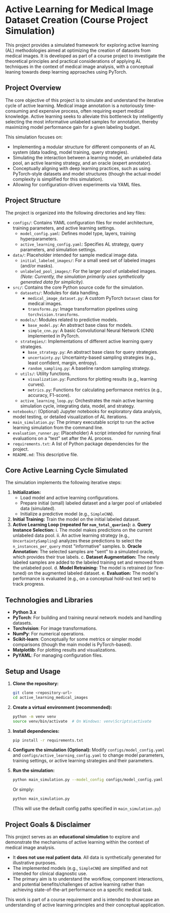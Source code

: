 # Active Learning for Medical Image Dataset Creation (Course Project Simulation)

This project provides a simulated framework for exploring active learning (AL) methodologies aimed at optimizing the creation of datasets from medical images. It is developed as part of a course project to investigate the theoretical principles and practical considerations of applying AL techniques in the context of medical image analysis, with a conceptual leaning towards deep learning approaches using PyTorch.

## Project Overview

The core objective of this project is to simulate and understand the iterative cycle of active learning. Medical image annotation is a notoriously time-consuming and expensive process, often requiring expert medical knowledge. Active learning seeks to alleviate this bottleneck by intelligently selecting the most informative unlabeled samples for annotation, thereby maximizing model performance gain for a given labeling budget.

This simulation focuses on:
-   Implementing a modular structure for different components of an AL system (data loading, model training, query strategies).
-   Simulating the interaction between a learning model, an unlabeled data pool, an active learning strategy, and an oracle (expert annotator).
-   Conceptually aligning with deep learning practices, such as using PyTorch-style datasets and model structures (though the actual model complexity is simplified for this simulation).
-   Allowing for configuration-driven experiments via YAML files.

## Project Structure

The project is organized into the following directories and key files:

-   `configs/`: Contains YAML configuration files for model architecture, training parameters, and active learning settings.
    -   `model_config.yaml`: Defines model type, layers, training hyperparameters.
    -   `active_learning_config.yaml`: Specifies AL strategy, query parameters, and simulation settings.
-   `data/`: Placeholder intended for sample medical image data.
    -   `initial_labeled_images/`: For a small seed set of labeled images (and/or masks).
    -   `unlabeled_pool_images/`: For the larger pool of unlabeled images.
    *(Note: Currently, the simulation primarily uses synthetically generated data for simplicity).*
-   `src/`: Contains the core Python source code for the simulation.
    -   `datasets/`: Modules for data handling.
        -   `medical_image_dataset.py`: A custom PyTorch `Dataset` class for medical images.
        -   `transforms.py`: Image transformation pipelines using `torchvision.transforms`.
    -   `models/`: Modules related to predictive models.
        -   `base_model.py`: An abstract base class for models.
        -   `simple_cnn.py`: A basic Convolutional Neural Network (CNN) implemented in PyTorch.
    -   `strategies/`: Implementations of different active learning query strategies.
        -   `base_strategy.py`: An abstract base class for query strategies.
        -   `uncertainty.py`: Uncertainty-based sampling strategies (e.g., least confident, margin, entropy).
        -   `random_sampling.py`: A baseline random sampling strategy.
    -   `utils/`: Utility functions.
        -   `visualization.py`: Functions for plotting results (e.g., learning curves).
        -   `metrics.py`: Functions for calculating performance metrics (e.g., accuracy, F1-score).
    -   `active_learning_loop.py`: Orchestrates the main active learning simulation cycle, integrating data, model, and strategy.
-   `notebooks/`: (Optional) Jupyter notebooks for exploratory data analysis, model testing, or detailed visualization of AL iterations.
-   `main_simulation.py`: The primary executable script to run the active learning simulation from the command line.
-   `evaluation_runner.py`: (Placeholder) A script intended for running final evaluations on a "test" set after the AL process.
-   `requirements.txt`: A list of Python package dependencies for the project.
-   `README.md`: This descriptive file.

## Core Active Learning Cycle Simulated

The simulation implements the following iterative steps:

1.  **Initialization:**
    *   Load model and active learning configurations.
    *   Prepare initial (small) labeled dataset and a larger pool of unlabeled data (simulated).
    *   Initialize a predictive model (e.g., `SimpleCNN`).
2.  **Initial Training:** Train the model on the initial labeled dataset.
3.  **Active Learning Loop (repeated for `num_total_queries`):**
    a.  **Query Instance Selection:**
        i.  The model makes predictions on the current unlabeled data pool.
        ii. An active learning strategy (e.g., `UncertaintySampling`) analyzes these predictions to select the `n_instances_per_query` most "informative" samples.
    b.  **Oracle Annotation:** The selected samples are "sent" to a simulated oracle, which provides their true labels.
    c.  **Dataset Augmentation:** The newly labeled samples are added to the labeled training set and removed from the unlabeled pool.
    d.  **Model Retraining:** The model is retrained (or fine-tuned) on the augmented labeled dataset.
    e.  **Evaluation:** The model's performance is evaluated (e.g., on a conceptual hold-out test set) to track progress.

## Technologies and Libraries

-   **Python 3.x**
-   **PyTorch**: For building and training neural network models and handling datasets.
-   **Torchvision**: For image transformations.
-   **NumPy**: For numerical operations.
-   **Scikit-learn**: Conceptually for some metrics or simpler model comparisons (though the main model is PyTorch-based).
-   **Matplotlib**: For plotting results and visualizations.
-   **PyYAML**: For managing configuration files.

## Setup and Usage

1.  **Clone the repository:**
    ```bash
    git clone <repository-url>
    cd active_learning_medical_images
    ```

2.  **Create a virtual environment (recommended):**
    ```bash
    python -m venv venv
    source venv/bin/activate  # On Windows: venv\Scripts\activate
    ```

3.  **Install dependencies:**
    ```bash
    pip install -r requirements.txt
    ```

4.  **Configure the simulation (Optional):**
    Modify `configs/model_config.yaml` and `configs/active_learning_config.yaml` to change model parameters, training settings, or active learning strategies and their parameters.

5.  **Run the simulation:**
    ```bash
    python main_simulation.py --model_config configs/model_config.yaml --al_config configs/active_learning_config.yaml
    ```
    Or simply:
    ```bash
    python main_simulation.py
    ```
    (This will use the default config paths specified in `main_simulation.py`)

## Project Goals & Disclaimer

This project serves as an **educational simulation** to explore and demonstrate the mechanisms of active learning within the context of medical image analysis.
-   It **does not use real patient data**. All data is synthetically generated for illustrative purposes.
-   The implemented models (e.g., `SimpleCNN`) are simplified and not intended for clinical diagnostic use.
-   The primary aim is to understand the workflow, component interactions, and potential benefits/challenges of active learning rather than achieving state-of-the-art performance on a specific medical task.

This work is part of a course requirement and is intended to showcase an understanding of active learning principles and their conceptual application.
